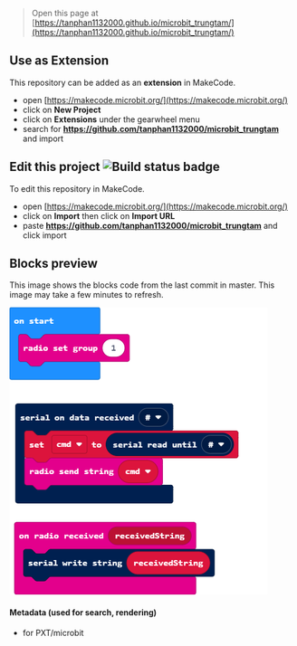 
> Open this page at [https://tanphan1132000.github.io/microbit_trungtam/](https://tanphan1132000.github.io/microbit_trungtam/)

## Use as Extension

This repository can be added as an **extension** in MakeCode.

* open [https://makecode.microbit.org/](https://makecode.microbit.org/)
* click on **New Project**
* click on **Extensions** under the gearwheel menu
* search for **https://github.com/tanphan1132000/microbit_trungtam** and import

## Edit this project ![Build status badge](https://github.com/tanphan1132000/microbit_trungtam/workflows/MakeCode/badge.svg)

To edit this repository in MakeCode.

* open [https://makecode.microbit.org/](https://makecode.microbit.org/)
* click on **Import** then click on **Import URL**
* paste **https://github.com/tanphan1132000/microbit_trungtam** and click import

## Blocks preview

This image shows the blocks code from the last commit in master.
This image may take a few minutes to refresh.

![A rendered view of the blocks](https://github.com/tanphan1132000/microbit_trungtam/raw/master/.github/makecode/blocks.png)

#### Metadata (used for search, rendering)

* for PXT/microbit
<script src="https://makecode.com/gh-pages-embed.js"></script><script>makeCodeRender("{{ site.makecode.home_url }}", "{{ site.github.owner_name }}/{{ site.github.repository_name }}");</script>
